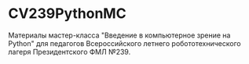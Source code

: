 # CV239PythonMC
Материалы мастер-класса "Введение в компьютерное зрение на Python" для педагогов Всероссийского летнего робототехнического лагеря Президентского ФМЛ №239.
